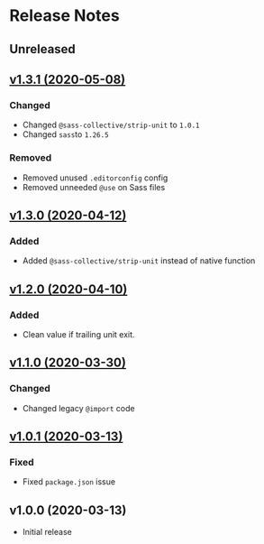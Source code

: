 # Release Notes

## Unreleased

## [v1.3.1 (2020-05-08)](https://github.com/sass-collective/sass-breakpoint/compare/v1.3.0...v1.3.1)

### Changed

* Changed ``@sass-collective/strip-unit`` to ``1.0.1``
* Changed ``sass``to ``1.26.5``

### Removed

* Removed unused ``.editorconfig`` config
* Removed unneeded ``@use`` on Sass files

## [v1.3.0 (2020-04-12)](https://github.com/sass-collective/sass-breakpoint/compare/v1.2.1...v1.3.0)

### Added

* Added ``@sass-collective/strip-unit`` instead of native function

## [v1.2.0 (2020-04-10)](https://github.com/sass-collective/sass-breakpoint/compare/v1.1.0...v1.2.0)

### Added

* Clean value if trailing unit exit.

## [v1.1.0 (2020-03-30)](https://github.com/sass-collective/sass-breakpoint/compare/v1.0.1...v1.1.0)

### Changed

* Changed legacy ``@import`` code

## [v1.0.1 (2020-03-13)](https://github.com/sass-collective/sass-breakpoint/compare/v1.0.0...v1.0.1)

### Fixed

* Fixed ``package.json`` issue

## v1.0.0 (2020-03-13)

* Initial release
